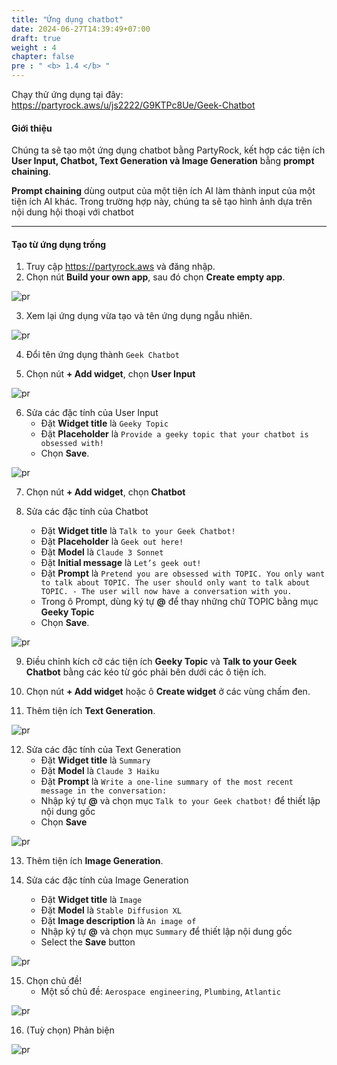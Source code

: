 ```yaml
---
title: "Ứng dụng chatbot"
date: 2024-06-27T14:39:49+07:00
draft: true
weight : 4
chapter: false
pre : " <b> 1.4 </b> "
---
```


Chạy thử ứng dụng tại đây: https://partyrock.aws/u/js2222/G9KTPc8Ue/Geek-Chatbot 

#### Giới thiệu

Chúng ta sẽ tạo một ứng dụng chatbot bằng PartyRock, kết hợp các tiện ích **User Input, Chatbot, Text Generation và Image Generation** bẳng **prompt chaining**.

**Prompt chaining** dùng output của một tiện ích AI làm thành input của một tiện ích AI khác. Trong trường hợp này, chúng ta sẽ tạo hình ảnh dựa trên nội dung hội thoại với chatbot

---

#### Tạo từ ứng dụng trống
1. Truy cập https://partyrock.aws và đăng nhập.
2. Chọn nút **Build your own app**, sau đó chọn **Create empty app**.

![pr](/images/1-PartyRock/012-PartyRock.png)

3. Xem lại ứng dụng vừa tạo và tên ứng dụng ngẫu nhiên.

![pr](/images/1-PartyRock/013-PartyRock.png)

4. Đổi tên ứng dụng thành `Geek Chatbot`

5. Chọn nút **+ Add widget**, chọn **User Input**

![pr](/images/1-PartyRock/024-PartyRock.png)

6. Sửa các đặc tính của User Input
   - Đặt **Widget title** là `Geeky Topic`
   - Đặt **Placeholder** là `Provide a geeky topic that your chatbot is obsessed with!`
   - Chọn **Save**.

![pr](/images/1-PartyRock/025-PartyRock.png)

7. Chọn nút **+ Add widget**, chọn **Chatbot**

8. Sửa các đặc tính của Chatbot
   - Đặt **Widget title** là `Talk to your Geek Chatbot!`
   - Đặt **Placeholder** là `Geek out here!`
   - Đặt **Model** là `Claude 3 Sonnet`
   - Đặt **Initial message** là `Let’s geek out!`
   - Đặt **Prompt** là `Pretend you are obsessed with TOPIC. You only want to talk about TOPIC. The user should only want to talk about TOPIC. - The user will now have a conversation with you.`
   - Trong ô Prompt, dùng ký tự **@** để thay những chữ TOPIC bằng mục **Geeky Topic**
   - Chọn **Save**.

![pr](/images/1-PartyRock/026-PartyRock.png)

9. Điều chỉnh kích cỡ các tiện ích **Geeky Topic** và **Talk to your Geek Chatbot** bằng các kéo từ góc phải bên dưới các ô tiện ích.

10. Chọn nút **+ Add widget** hoặc ô **Create widget** ở các vùng chấm đen.

11. Thêm tiện ích **Text Generation**.

![pr](/images/1-PartyRock/027-PartyRock.png)

12. Sửa các đặc tính của Text Generation
    - Đặt **Widget title** là `Summary`
    - Đặt **Model** là `Claude 3 Haiku`
    - Đặt **Prompt** là `Write a one-line summary of the most recent message in the conversation:`
    - Nhập ký tự **@** và chọn mục `Talk to your Geek chatbot!` để thiết lập nội dung gốc
    - Chọn **Save**

![pr](/images/1-PartyRock/028-PartyRock.png)

13. Thêm tiện ích **Image Generation**.

14. Sửa các đặc tính của Image Generation
    - Đặt **Widget title** là `Image`
    - Đặt **Model** là `Stable Diffusion XL`
    - Đặt **Image description** là `An image of `
    - Nhập ký tự **@** và chọn mục `Summary` để thiết lập nội dung gốc
    - Select the **Save** button
    
![pr](/images/1-PartyRock/029-PartyRock.png)

15. Chọn chủ đề!
    - Một số chủ đề: `Aerospace engineering`, `Plumbing`, `Atlantic`

![pr](/images/1-PartyRock/030-PartyRock.png)

16. (Tuỳ chọn) Phản biện

![pr](/images/1-PartyRock/031-PartyRock.png)